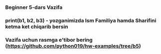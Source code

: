 ### Beginner 5-dars Vazifa
### print(b1, b2, b3) - yozganimizda Ism Familiya hamda Sharifini ketma ket chiqarib bersin
### Vazifa uchun rasmga e'tibor bering (https://github.com/python019/hw-examples/tree/b5)

